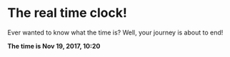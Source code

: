 # The real time clock!

Ever wanted to know what the time is? Well, your journey is about to end!

**The time is Nov 19, 2017, 10:20**